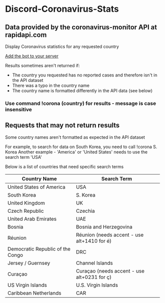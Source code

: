# Discord-Coronavirus-Stats

## Data provided by the coronavirus-monitor API at rapidapi.com
Display Coronavirus statistics for any requested country

[Add the bot to your server](https://discordapp.com/api/oauth2/authorize?client_id=690346398151082044&permissions=67584&scope=bot)

Results sometimes aren't returned if:
  - The country you requested has no reported cases and therefore isn't in the API dataset
  - There was a typo in the country name
  - The country name is formatted differently in the API data (see below)
  
### Use command !corona (country) for results - message is case insensitive
 
## Requests that may not return results
Some country names aren't formatted as expected in the API dataset

For example, to search for data on South Korea, you need to call !corona S. Korea
Another example - 'America' or 'United States' needs to use the search term 'USA'

Below is a list of countries that need specific search terms

Country Name | Search Term
------------ | ------------
United States of America | USA
South Korea | S. Korea
United Kingdom | UK
Czech Republic | Czechia
United Arab Emirates | UAE
Bosnia | Bosnia and Herzegovina
Réunion | Réunion (needs accent - use alt+1410 for é)
Democratic Republic of the Congo | DRC
Jersey / Guernsey | Channel Islands
Curaçao | Curaçao (needs accent - use alt+0231 for ç)
US Virgin Islands | U.S. Virgin Islands
Caribbean Netherlands | CAR

